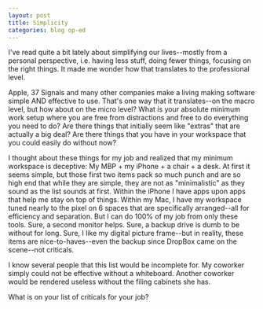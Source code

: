 ```yaml
---
layout: post
title: Simplicity
categories: blog op-ed 
---
```

I've read quite a bit lately about simplifying our lives--mostly from a personal perspective, i.e. having less stuff, doing fewer things, focusing on the right things.  It made me wonder how that translates to the professional level.

Apple, 37 Signals and many other companies make a living making software simple AND effective to use.   That's one way that it translates--on the macro level, but how about on the micro level?   What is your absolute minimum work setup where you are free from distractions and free to do everything you need to do?  Are there things that initially seem like "extras" that are actually a big deal?   Are there things that you have in your workspace that you could easily do without now?

I thought about these things for my job and realized that my minimum workspace is deceptive:  My MBP + my iPhone + a chair + a desk.   At first it seems simple, but those first two items pack so much punch and are so high end that while they are simple, they are not as "minimalistic" as they sound as the list sounds at first.   Within the iPhone I have apps upon apps that help me stay on top of things.   Within my Mac, I have my workspace tuned nearly to the pixel on 6 spaces that are specifically arranged--all for efficiency and separation.  But I can do 100% of my job from only these tools.   Sure, a second monitor helps.   Sure, a backup drive is dumb to be without for long.   Sure, I like my digital picture frame--but in reality, these items are nice-to-haves--even the backup since DropBox came on the scene--not criticals.  

I know several people that this list would be incomplete for.   My coworker simply could not be effective without a whiteboard.  Another coworker would be rendered useless without the filing cabinets she has.

What is on your list of criticals for your job?  

